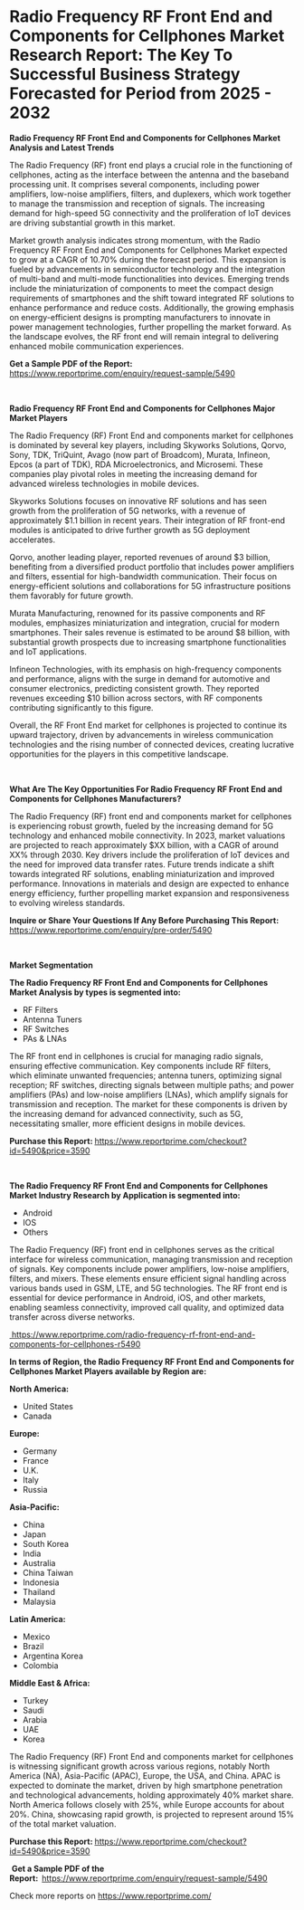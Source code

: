 <p><h1>Radio Frequency RF Front End and Components for Cellphones Market Research Report: The Key To Successful Business Strategy Forecasted for Period from 2025 - 2032</h1></p><p><strong>Radio Frequency RF Front End and Components for Cellphones Market Analysis and Latest Trends</strong></p>
<p><p>The Radio Frequency (RF) front end plays a crucial role in the functioning of cellphones, acting as the interface between the antenna and the baseband processing unit. It comprises several components, including power amplifiers, low-noise amplifiers, filters, and duplexers, which work together to manage the transmission and reception of signals. The increasing demand for high-speed 5G connectivity and the proliferation of IoT devices are driving substantial growth in this market.</p><p>Market growth analysis indicates strong momentum, with the Radio Frequency RF Front End and Components for Cellphones Market expected to grow at a CAGR of 10.70% during the forecast period. This expansion is fueled by advancements in semiconductor technology and the integration of multi-band and multi-mode functionalities into devices. Emerging trends include the miniaturization of components to meet the compact design requirements of smartphones and the shift toward integrated RF solutions to enhance performance and reduce costs. Additionally, the growing emphasis on energy-efficient designs is prompting manufacturers to innovate in power management technologies, further propelling the market forward. As the landscape evolves, the RF front end will remain integral to delivering enhanced mobile communication experiences.</p></p>
<p><strong>Get a Sample PDF of the Report:&nbsp;</strong> <a href="https://www.reportprime.com/enquiry/request-sample/5490?utm_campaign=3312&utm_medium=2&utm_source=Github&utm_content=ia&utm_term=19032025&utm_id=radio-frequency-rf-front-end-and-components-for-cellphones">https://www.reportprime.com/enquiry/request-sample/5490</a></p>
<p>&nbsp;</p>
<p><strong>Radio Frequency RF Front End and Components for Cellphones Major Market Players</strong></p>
<p><p>The Radio Frequency (RF) Front End and components market for cellphones is dominated by several key players, including Skyworks Solutions, Qorvo, Sony, TDK, TriQuint, Avago (now part of Broadcom), Murata, Infineon, Epcos (a part of TDK), RDA Microelectronics, and Microsemi. These companies play pivotal roles in meeting the increasing demand for advanced wireless technologies in mobile devices.</p><p>Skyworks Solutions focuses on innovative RF solutions and has seen growth from the proliferation of 5G networks, with a revenue of approximately $1.1 billion in recent years. Their integration of RF front-end modules is anticipated to drive further growth as 5G deployment accelerates.</p><p>Qorvo, another leading player, reported revenues of around $3 billion, benefiting from a diversified product portfolio that includes power amplifiers and filters, essential for high-bandwidth communication. Their focus on energy-efficient solutions and collaborations for 5G infrastructure positions them favorably for future growth.</p><p>Murata Manufacturing, renowned for its passive components and RF modules, emphasizes miniaturization and integration, crucial for modern smartphones. Their sales revenue is estimated to be around $8 billion, with substantial growth prospects due to increasing smartphone functionalities and IoT applications.</p><p>Infineon Technologies, with its emphasis on high-frequency components and performance, aligns with the surge in demand for automotive and consumer electronics, predicting consistent growth. They reported revenues exceeding $10 billion across sectors, with RF components contributing significantly to this figure.</p><p>Overall, the RF Front End market for cellphones is projected to continue its upward trajectory, driven by advancements in wireless communication technologies and the rising number of connected devices, creating lucrative opportunities for the players in this competitive landscape.</p></p>
<p>&nbsp;</p>
<p><strong>What Are The Key Opportunities For Radio Frequency RF Front End and Components for Cellphones Manufacturers?</strong></p>
<p><p>The Radio Frequency (RF) front end and components market for cellphones is experiencing robust growth, fueled by the increasing demand for 5G technology and enhanced mobile connectivity. In 2023, market valuations are projected to reach approximately $XX billion, with a CAGR of around XX% through 2030. Key drivers include the proliferation of IoT devices and the need for improved data transfer rates. Future trends indicate a shift towards integrated RF solutions, enabling miniaturization and improved performance. Innovations in materials and design are expected to enhance energy efficiency, further propelling market expansion and responsiveness to evolving wireless standards.</p></p>
<p><strong>Inquire or Share Your Questions If Any Before Purchasing This Report:</strong> <a href="https://www.reportprime.com/enquiry/pre-order/5490?utm_campaign=3312&utm_medium=2&utm_source=Github&utm_content=ia&utm_term=19032025&utm_id=radio-frequency-rf-front-end-and-components-for-cellphones">https://www.reportprime.com/enquiry/pre-order/5490</a></p>
<p>&nbsp;</p>
<p><strong>Market Segmentation</strong></p>
<p><strong>The Radio Frequency RF Front End and Components for Cellphones Market Analysis by types is segmented into:</strong></p>
<p><ul><li>RF Filters</li><li>Antenna Tuners</li><li>RF Switches</li><li>PAs & LNAs</li></ul></p>
<p><p>The RF front end in cellphones is crucial for managing radio signals, ensuring effective communication. Key components include RF filters, which eliminate unwanted frequencies; antenna tuners, optimizing signal reception; RF switches, directing signals between multiple paths; and power amplifiers (PAs) and low-noise amplifiers (LNAs), which amplify signals for transmission and reception. The market for these components is driven by the increasing demand for advanced connectivity, such as 5G, necessitating smaller, more efficient designs in mobile devices.</p></p>
<p><strong>Purchase this Report:&nbsp;</strong><a href="https://www.reportprime.com/checkout?id=5490&price=3590&utm_campaign=3312&utm_medium=2&utm_source=Github&utm_content=ia&utm_term=19032025&utm_id=radio-frequency-rf-front-end-and-components-for-cellphones">https://www.reportprime.com/checkout?id=5490&price=3590</a></p>
<p>&nbsp;</p>
<p><strong>The Radio Frequency RF Front End and Components for Cellphones Market Industry Research by Application is segmented into:</strong></p>
<p><ul><li>Android</li><li>IOS</li><li>Others</li></ul></p>
<p><p>The Radio Frequency (RF) front end in cellphones serves as the critical interface for wireless communication, managing transmission and reception of signals. Key components include power amplifiers, low-noise amplifiers, filters, and mixers. These elements ensure efficient signal handling across various bands used in GSM, LTE, and 5G technologies. The RF front end is essential for device performance in Android, iOS, and other markets, enabling seamless connectivity, improved call quality, and optimized data transfer across diverse networks.</p></p>
<p><a href="https://www.reportprime.com/radio-frequency-rf-front-end-and-components-for-cellphones-r5490?utm_campaign=3312&utm_medium=2&utm_source=Github&utm_content=ia&utm_term=19032025&utm_id=radio-frequency-rf-front-end-and-components-for-cellphones">&nbsp;https://www.reportprime.com/radio-frequency-rf-front-end-and-components-for-cellphones-r5490</a></p>
<p><strong>In terms of Region, the Radio Frequency RF Front End and Components for Cellphones Market Players available by Region are:</strong></p>
<p>
    <p> <strong> North America: </strong>
        <ul>
            <li>United States</li>
            <li>Canada</li>
        </ul>
        </p> 
    <p> <strong> Europe: </strong>
        <ul>
            <li>Germany</li>
            <li>France</li>
            <li>U.K.</li>
            <li>Italy</li>
            <li>Russia</li>
        </ul>
        </p> 
    <p> <strong> Asia-Pacific: </strong>
        <ul>
            <li>China</li>
            <li>Japan</li>
            <li>South Korea</li>
            <li>India</li>
            <li>Australia</li>
            <li>China Taiwan</li>
            <li>Indonesia</li>
            <li>Thailand</li>
            <li>Malaysia</li>
        </ul>
        </p> 
    <p> <strong> Latin America: </strong>
        <ul>
            <li>Mexico</li>
            <li>Brazil</li>
            <li>Argentina Korea</li>
            <li>Colombia</li>
        </ul>
        </p> 
    <p> <strong> Middle East & Africa: </strong>
        <ul>
            <li>Turkey</li>
            <li>Saudi</li>
            <li>Arabia</li>
            <li>UAE</li>
            <li>Korea</li>
        </ul>
    </p>
    </p>
<p><p>The Radio Frequency (RF) Front End and components market for cellphones is witnessing significant growth across various regions, notably North America (NA), Asia-Pacific (APAC), Europe, the USA, and China. APAC is expected to dominate the market, driven by high smartphone penetration and technological advancements, holding approximately 40% market share. North America follows closely with 25%, while Europe accounts for about 20%. China, showcasing rapid growth, is projected to represent around 15% of the total market valuation.</p></p>
<p><strong>Purchase this Report: </strong><a href="https://www.reportprime.com/checkout?id=5490&price=3590&utm_campaign=3312&utm_medium=2&utm_source=Github&utm_content=ia&utm_term=19032025&utm_id=radio-frequency-rf-front-end-and-components-for-cellphones">https://www.reportprime.com/checkout?id=5490&price=3590</a></p>
<p>&nbsp;<strong>Get a Sample PDF of the Report:&nbsp;&nbsp;</strong><a href="https://www.reportprime.com/enquiry/request-sample/5490?utm_campaign=3312&utm_medium=2&utm_source=Github&utm_content=ia&utm_term=19032025&utm_id=radio-frequency-rf-front-end-and-components-for-cellphones">https://www.reportprime.com/enquiry/request-sample/5490</a></p>
<p><strong></strong></p>
<p>Check more reports on <a href="https://www.reportprime.com/?utm_campaign=3312&utm_medium=2&utm_source=Github&utm_content=ia&utm_term=19032025&utm_id=radio-frequency-rf-front-end-and-components-for-cellphones">https://www.reportprime.com/</a></p>